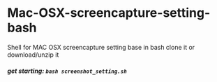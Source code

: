 # Mac-OSX-screencapture-setting-bash
Shell for MAC OSX screencapture setting base in bash
clone it or download/unzip it
##### get starting: <per><code>bash screenshot_setting.sh</per></code>
